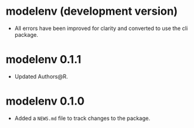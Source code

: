# modelenv (development version)

* All errors have been improved for clarity and converted to use the cli package.

# modelenv 0.1.1

* Updated Authors@R.

# modelenv 0.1.0

* Added a `NEWS.md` file to track changes to the package.
